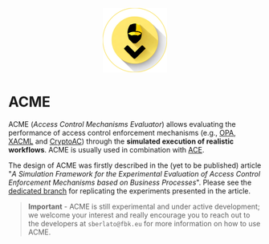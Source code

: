 <p align="center">
  <img src="ACME.png" width="128" height="128" />
</p>

# ACME

ACME (*Access Control Mechanisms Evaluator*) allows evaluating the performance of access control enforcement mechanisms (e.g., [OPA](https://www.openpolicyagent.org/), [XACML](http://docs.oasis-open.org/xacml/3.0/xacml-3.0-core-spec-os-en.html) and [CryptoAC](https://github.com/stfbk/CryptoAC)) through the **simulated execution of realistic workflows**. ACME is usually used in combination with [ACE](https://github.com/stfbk/ACE).

The design of ACME was firstly described in the (yet to be published) article "*A Simulation Framework for the Experimental Evaluation of Access Control Enforcement Mechanisms based on Business Processes*". Please see the [dedicated branch](https://github.com/stfbk/ACME/tree/A_Simulation_Framework_Replication_Package) for replicating the experiments presented in the article.

> **Important** - ACME is still experimental and under active development; we welcome your interest and really encourage you to reach out to the developers at `sberlato@fbk.eu` for more information on how to use ACME.